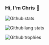 ### Hi, I'm Chris 👋

<!--
**ccapo/ccapo** is a ✨ _special_ ✨ repository because its `README.md` (this file) appears on your GitHub profile.

Here are some ideas to get you started:

- 🔭 I’m currently working on ...
- 🌱 I’m currently learning ...
- 👯 I’m looking to collaborate on ...
- 🤔 I’m looking for help with ...
- 💬 Ask me about ...
- 📫 How to reach me: ...
- 😄 Pronouns: ...
- ⚡ Fun fact: ...
-->

![Github stats](https://github-readme-stats.vercel.app/api?username=ccapo&count_private=true&show_icons=true&theme=dark)

![Github lang stats](https://github-readme-stats.vercel.app/api/top-langs/?username=ccapo&langs_count=6&layout=compact&theme=dark)

![Github trophies](https://github-profile-trophy.vercel.app/?username=ccapo&theme=dark&rank=SECRET,SSS,SS,S,AAA,AA,A)
